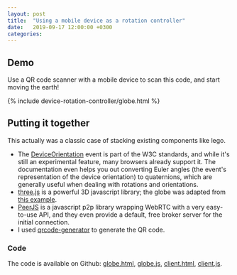 ```yaml
---
layout: post
title:  "Using a mobile device as a rotation controller"
date:   2019-09-17 12:00:00 +0300
categories:
---
```


## Demo
Use a QR code scanner with a mobile device to scan this code, and start moving the earth!

{% include device-rotation-controller/globe.html %}

## Putting it together
This actually was a classic case of stacking existing components like lego.
* The [DeviceOrientation](https://www.w3.org/TR/orientation-event/) event is part of the W3C standards, and while it's still an experimental feature, many browsers already support it.
The documentation even helps you out converting Euler angles (the event's representation of the device orientation) to quaternions, which are generally useful when dealing with rotations and orientations.
* [three.js](https://threejs.org) is a powerful 3D javascript library; the globe was adapted from [this example](https://threejs.org/examples/software_geometry_earth.html).
* [PeerJS](https://peerjs.com) is a javascript p2p library wrapping WebRTC with a very easy-to-use API, and they even provide a default, free broker server for the initial connection.
* I used [qrcode-generator](https://github.com/kazuhikoarase/qrcode-generator#readme) to generate the QR code.

### Code
The code is available on Github:
[globe.html](https://github.com/andersource/andersource.github.io/blob/master/_includes/device-rotation-controller/globe.html),
[globe.js](https://github.com/andersource/andersource.github.io/blob/master/assets/device-rotation-controller/globe.js),
[client.html](https://github.com/andersource/andersource.github.io/blob/master/static/rotation-controller-client.html),
[client.js](https://github.com/andersource/andersource.github.io/blob/master/assets/device-rotation-controller/client.js).
